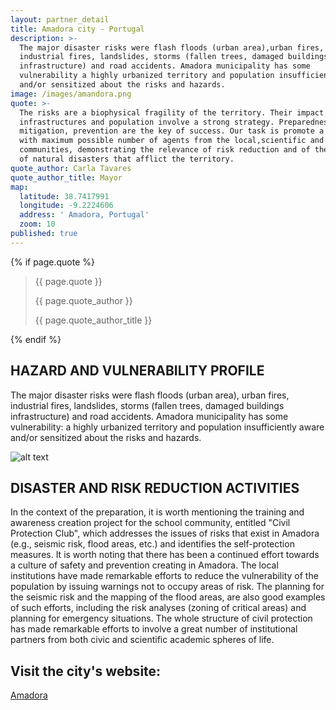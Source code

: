 ```yaml
---
layout: partner_detail
title: Amadora city - Portugal
description: >-
  The major disaster risks were flash floods (urban area),urban fires,
  industrial fires, landslides, storms (fallen trees, damaged buildings
  infrastructure) and road accidents. Amadora municipality has some
  vulnerability a highly urbanized territory and population insufficiently aware
  and/or sensitized about the risks and hazards.
image: /images/amandora.png
quote: >-
  The risks are a biophysical fragility of the territory. Their impact on the
  infrastructures and population involve a strong strategy. Preparedness,
  mitigation, prevention are the key of success. Our task is promote a campaign
  with maximum possible number of agents from the local,scientific and academic
  communities, demonstrating the relevance of risk reduction and of the amount
  of natural disasters that afflict the territory.
quote_author: Carla Tavares
quote_author_title: Mayor
map:
  latitude: 38.7417991
  longitude: -9.2224606
  address: ' Amadora, Portugal'
  zoom: 10
published: true
---
```


{% if page.quote %}
<section class="testimonial">
		<div class="container flex">
			<div class="testimonial-block">
				<blockquote>
					<p class="editable">{{ page.quote }}</p>
					<p class="profile_author">{{ page.quote_author }}</p>
					<p>{{ page.quote_author_title }}</p>
				</blockquote>
			</div>
		</div>
	</section>
{% endif %}

## HAZARD AND VULNERABILITY PROFILE 

The major disaster risks were flash floods (urban area), urban fires, industrial fires, landslides, storms (fallen trees, damaged buildings infrastructure) and road accidents. Amadora municipality has some vulnerability: a highly urbanized territory and population insufficiently aware and/or sensitized about the risks and hazards. 

![alt text](/images/amandora.png "Amadora - Portugal")

## DISASTER AND RISK REDUCTION ACTIVITIES 

In the context of the preparation, it is worth mentioning the training and awareness creation project for the school community, entitled "Civil Protection Club", which addresses the issues of risks that exist in Amadora (e.g., seismic risk, flood areas, etc.) and identifies the self-protection measures. It is worth noting that there has been a continued effort towards a culture of safety and prevention creating in Amadora. The local institutions have made remarkable efforts to reduce the vulnerability of the population by issuing warnings not to occupy areas of risk. The planning for the seismic risk and the mapping of the flood areas, are also good examples of such efforts, including the risk analyses (zoning of critical areas) and planning for emergency situations. The whole structure of civil protection has made remarkable efforts to involve a great number of institutional partners from both civic and scientific academic spheres of life.

## Visit the city's website:
  [Amadora](https://http://www.cm-amadora.pt/)  